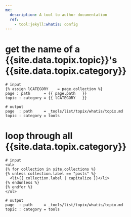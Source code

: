```yaml
---
mx:
  description: A tool to author documentation
  ref: 
    - tool:jekyll:whatis: config
---
```




# get the name of a {{site.data.topix.topic}}'s {{site.data.topix.category}}
```liquid
# input
{% assign lCATEGORY    = page.collection %}
page : path      = {{ page.path   }}
topic : category = {{ lCATEGORY   }}

# output
page  : path     = _tools/list/topix/whatis/topix.md
topic : category = tools
```

# loop through all {{site.data.topix.category}}
```liquid
# input
<ul>
{% for collection in site.collections %}
{% unless collection.label == "posts" %}
  <li>{{ collection.label | capitalize }}</li>
{% endunless %}
{% endfor %}
</ul>

# output
page  : path     = _tools/list/topix/whatis/topix.md
topic : category = tools
```

